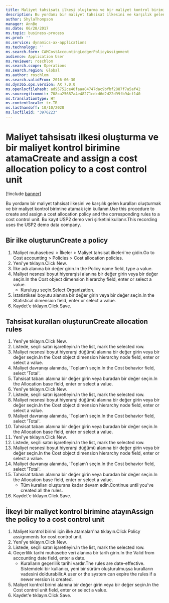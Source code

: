 ```yaml
---
title: Maliyet tahsisatı ilkesi oluşturma ve bir maliyet kontrol birimine atama
description: Bu yordamı bir maliyet tahsisat ilkesini ve karşılık gelen kuralları oluşturmak ve bir maliyet kontrol birimine atamak için kullanın.
author: ShylaThompson
manager: AnnBe
ms.date: 06/28/2017
ms.topic: business-process
ms.prod: ''
ms.service: dynamics-ax-applications
ms.technology: ''
ms.search.form: CAMCostAccountingLedgerPolicyAssignment
audience: Application User
ms.reviewer: roschlom
ms.search.scope: Operations
ms.search.region: Global
ms.author: roschlom
ms.search.validFrom: 2016-06-30
ms.dyn365.ops.version: AX 7.0.0
ms.openlocfilehash: ad95752ce40faaa84747dac9bfbf2887f7a5af42
ms.sourcegitcommit: 708ca25687a4e48271cdcd6d2d22d99fb94cf140
ms.translationtype: HT
ms.contentlocale: tr-TR
ms.lasthandoff: 10/10/2020
ms.locfileid: "3976223"
---
```

# <a name="create-and-assign-a-cost-allocation-policy-to-a-cost-control-unit"></a><span data-ttu-id="c7c64-103">Maliyet tahsisatı ilkesi oluşturma ve bir maliyet kontrol birimine atama</span><span class="sxs-lookup"><span data-stu-id="c7c64-103">Create and assign a cost allocation policy to a cost control unit</span></span>

[!include [banner](../../includes/banner.md)]

<span data-ttu-id="c7c64-104">Bu yordamı bir maliyet tahsisat ilkesini ve karşılık gelen kuralları oluşturmak ve bir maliyet kontrol birimine atamak için kullanın.</span><span class="sxs-lookup"><span data-stu-id="c7c64-104">Use this procedure to create and assign a cost allocation policy and the corresponding rules to a cost control unit.</span></span> <span data-ttu-id="c7c64-105">Bu kayıt USP2 demo veri şirketini kullanır.</span><span class="sxs-lookup"><span data-stu-id="c7c64-105">This recording uses the USP2 demo data company.</span></span>


## <a name="create-a-policy"></a><span data-ttu-id="c7c64-106">Bir ilke oluşturun</span><span class="sxs-lookup"><span data-stu-id="c7c64-106">Create a policy</span></span>
1. <span data-ttu-id="c7c64-107">Maliyet muhasebesi > İlkeler > Maliyet tahsisat ilkeleri'ne gidin.</span><span class="sxs-lookup"><span data-stu-id="c7c64-107">Go to Cost accounting > Policies > Cost allocation policies.</span></span>
2. <span data-ttu-id="c7c64-108">Yeni'ye tıklayın.</span><span class="sxs-lookup"><span data-stu-id="c7c64-108">Click New.</span></span>
3. <span data-ttu-id="c7c64-109">İlke adı alanına bir değer girin.</span><span class="sxs-lookup"><span data-stu-id="c7c64-109">In the Policy name field, type a value.</span></span>
4. <span data-ttu-id="c7c64-110">Maliyet nesnesi boyut hiyerarşisi alanına bir değer girin veya bir değer seçin.</span><span class="sxs-lookup"><span data-stu-id="c7c64-110">In the Cost object dimension hierarchy field, enter or select a value.</span></span>
    * <span data-ttu-id="c7c64-111">Kuruluşu seçin.</span><span class="sxs-lookup"><span data-stu-id="c7c64-111">Select Organization.</span></span>  
5. <span data-ttu-id="c7c64-112">İstatistiksel boyutu alanına bir değer girin veya bir değer seçin.</span><span class="sxs-lookup"><span data-stu-id="c7c64-112">In the Statistical dimension field, enter or select a value.</span></span>
6. <span data-ttu-id="c7c64-113">Kaydet'e tıklayın.</span><span class="sxs-lookup"><span data-stu-id="c7c64-113">Click Save.</span></span>

## <a name="create-allocation-rules"></a><span data-ttu-id="c7c64-114">Tahsisat kuralları oluşturun</span><span class="sxs-lookup"><span data-stu-id="c7c64-114">Create allocation rules</span></span>
1. <span data-ttu-id="c7c64-115">Yeni'ye tıklayın.</span><span class="sxs-lookup"><span data-stu-id="c7c64-115">Click New.</span></span>
2. <span data-ttu-id="c7c64-116">Listede, seçili satırı işaretleyin.</span><span class="sxs-lookup"><span data-stu-id="c7c64-116">In the list, mark the selected row.</span></span>
3. <span data-ttu-id="c7c64-117">Maliyet nesnesi boyut hiyerarşi düğümü alanına bir değer girin veya bir değer seçin.</span><span class="sxs-lookup"><span data-stu-id="c7c64-117">In the Cost object dimension hierarchy node field, enter or select a value.</span></span>
4. <span data-ttu-id="c7c64-118">Maliyet davranışı alanında, 'Toplam'ı seçin.</span><span class="sxs-lookup"><span data-stu-id="c7c64-118">In the Cost behavior field, select 'Total'.</span></span>
5. <span data-ttu-id="c7c64-119">Tahsisat tabanı alanına bir değer girin veya buradan bir değer seçin.</span><span class="sxs-lookup"><span data-stu-id="c7c64-119">In the Allocation base field, enter or select a value.</span></span>
6. <span data-ttu-id="c7c64-120">Yeni'ye tıklayın.</span><span class="sxs-lookup"><span data-stu-id="c7c64-120">Click New.</span></span>
7. <span data-ttu-id="c7c64-121">Listede, seçili satırı işaretleyin.</span><span class="sxs-lookup"><span data-stu-id="c7c64-121">In the list, mark the selected row.</span></span>
8. <span data-ttu-id="c7c64-122">Maliyet nesnesi boyut hiyerarşi düğümü alanına bir değer girin veya bir değer seçin.</span><span class="sxs-lookup"><span data-stu-id="c7c64-122">In the Cost object dimension hierarchy node field, enter or select a value.</span></span>
9. <span data-ttu-id="c7c64-123">Maliyet davranışı alanında, 'Toplam'ı seçin.</span><span class="sxs-lookup"><span data-stu-id="c7c64-123">In the Cost behavior field, select 'Total'.</span></span>
10. <span data-ttu-id="c7c64-124">Tahsisat tabanı alanına bir değer girin veya buradan bir değer seçin.</span><span class="sxs-lookup"><span data-stu-id="c7c64-124">In the Allocation base field, enter or select a value.</span></span>
11. <span data-ttu-id="c7c64-125">Yeni'ye tıklayın.</span><span class="sxs-lookup"><span data-stu-id="c7c64-125">Click New.</span></span>
12. <span data-ttu-id="c7c64-126">Listede, seçili satırı işaretleyin.</span><span class="sxs-lookup"><span data-stu-id="c7c64-126">In the list, mark the selected row.</span></span>
13. <span data-ttu-id="c7c64-127">Maliyet nesnesi boyut hiyerarşi düğümü alanına bir değer girin veya bir değer seçin.</span><span class="sxs-lookup"><span data-stu-id="c7c64-127">In the Cost object dimension hierarchy node field, enter or select a value.</span></span>
14. <span data-ttu-id="c7c64-128">Maliyet davranışı alanında, 'Toplam'ı seçin.</span><span class="sxs-lookup"><span data-stu-id="c7c64-128">In the Cost behavior field, select 'Total'.</span></span>
15. <span data-ttu-id="c7c64-129">Tahsisat tabanı alanına bir değer girin veya buradan bir değer seçin.</span><span class="sxs-lookup"><span data-stu-id="c7c64-129">In the Allocation base field, enter or select a value.</span></span>
    * <span data-ttu-id="c7c64-130">Tüm kuralları oluşturana kadar devam edin.</span><span class="sxs-lookup"><span data-stu-id="c7c64-130">Continue until you've created all the rules.</span></span>  
16. <span data-ttu-id="c7c64-131">Kaydet'e tıklayın.</span><span class="sxs-lookup"><span data-stu-id="c7c64-131">Click Save.</span></span>

## <a name="assign-the-policy-to-a-cost-control-unit"></a><span data-ttu-id="c7c64-132">İlkeyi bir maliyet kontrol birimine atayın</span><span class="sxs-lookup"><span data-stu-id="c7c64-132">Assign the policy to a cost control unit</span></span>
1. <span data-ttu-id="c7c64-133">Maliyet kontrol birimi için ilke atamaları'na tıklayın.</span><span class="sxs-lookup"><span data-stu-id="c7c64-133">Click Policy assignments for cost control unit.</span></span>
2. <span data-ttu-id="c7c64-134">Yeni'ye tıklayın.</span><span class="sxs-lookup"><span data-stu-id="c7c64-134">Click New.</span></span>
3. <span data-ttu-id="c7c64-135">Listede, seçili satırı işaretleyin.</span><span class="sxs-lookup"><span data-stu-id="c7c64-135">In the list, mark the selected row.</span></span>
4. <span data-ttu-id="c7c64-136">Geçerlilik tarihi muhasebe veri alanına bir tarih girin.</span><span class="sxs-lookup"><span data-stu-id="c7c64-136">In the Valid from accounting date field, enter a date.</span></span>
    * <span data-ttu-id="c7c64-137">Kuralların geçerlilik tarihi vardır.</span><span class="sxs-lookup"><span data-stu-id="c7c64-137">The rules are date-effective.</span></span> <span data-ttu-id="c7c64-138">Sistemdeki bir kullanıcı, yeni bir sürüm oluşturulmuşsa kuralların vadesini doldurabilir.</span><span class="sxs-lookup"><span data-stu-id="c7c64-138">A user or the system can expire the rules if a newer version is created.</span></span>  
5. <span data-ttu-id="c7c64-139">Maliyet kontrol birimi alanına bir değer girin veya bir değer seçin.</span><span class="sxs-lookup"><span data-stu-id="c7c64-139">In the Cost control unit field, enter or select a value.</span></span>
6. <span data-ttu-id="c7c64-140">Kaydet'e tıklayın.</span><span class="sxs-lookup"><span data-stu-id="c7c64-140">Click Save.</span></span>

